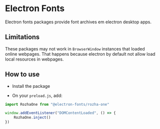 # Electron Fonts

Electron fonts packages provide font archives em electron desktop apps.

## Limitations

These packages may not work in `BrowserWindow` instances that loaded online webpages. That happens because electron by default not allow load local resources in webpages.

## How to use

* Install the package

* On your `preload.js`, add:

```ts
import RozhaOne from "@electron-fonts/rozha-one"

window.addEventListener("DOMContentLoaded", () => {
    RozhaOne.inject()
})
```